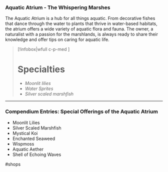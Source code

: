 ### Aquatic Atrium - The Whispering Marshes

The Aquatic Atrium is a hub for all things aquatic. From decorative fishes that dance through the water to plants that thrive in water-based habitats, the atrium offers a wide variety of aquatic flora and fauna. The owner, a naturalist with a passion for the marshlands, is always ready to share their knowledge and offer tips on caring for aquatic life.

> [!infobox|wfull  c-p-med ]
>   # Specialties
>   - *Moonlit lilies*
>   - *Water Sprites*
>   - *Silver scaled marshfish* 

---

### Compendium Entries: Special Offerings of the Aquatic Atrium

- Moonlit Lilies
- Silver Scaled Marshfish
- Mystical Koi
- Enchanted Seaweed
- Wispmoss
- Aquatic Aether
- Shell of Echoing Waves

#shops